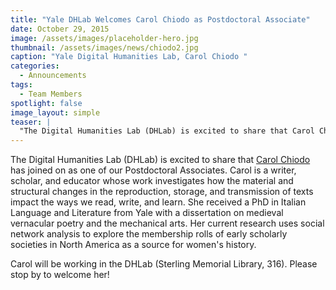```yaml
---
title: "Yale DHLab Welcomes Carol Chiodo as Postdoctoral Associate"
date: October 29, 2015
image: /assets/images/placeholder-hero.jpg
thumbnail: /assets/images/news/chiodo2.jpg
caption: "Yale Digital Humanities Lab, Carol Chiodo "
categories: 
  - Announcements
tags: 
  - Team Members
spotlight: false 
image_layout: simple
teaser: |
  "The Digital Humanities Lab (DHLab) is excited to share that Carol Chiodo has joined on as one of our Postdoctoral Associates. Carol is a writer, scholar, and educator whose work investigates how the..."
---
```


The Digital Humanities Lab (DHLab) is excited to share that [Carol Chiodo](http://carolchiodo.com/) has joined on as one of our Postdoctoral Associates. Carol is a writer, scholar, and educator whose work investigates how the material and structural changes in the reproduction, storage, and transmission of texts impact the ways we read, write, and learn. She received a PhD in Italian Language and Literature from Yale with a dissertation on medieval vernacular poetry and the mechanical arts. Her current research uses social network analysis to explore the membership rolls of early scholarly societies in North America as a source for women's history.

Carol will be working in the DHLab (Sterling Memorial Library, 316). Please stop by to welcome her!